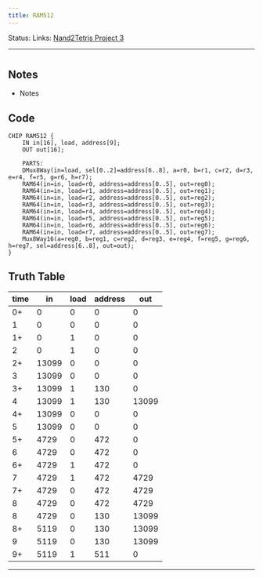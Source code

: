 ```yaml
---
title: RAM512
---
```

Status:
Links: [Nand2Tetris Project 3](out/nand2tetris-project-3.md)
___
#  
## Notes
- Notes

## Code
```
CHIP RAM512 {
    IN in[16], load, address[9];
    OUT out[16];

	PARTS:
    DMux8Way(in=load, sel[0..2]=address[6..8], a=r0, b=r1, c=r2, d=r3, e=r4, f=r5, g=r6, h=r7);
    RAM64(in=in, load=r0, address=address[0..5], out=reg0);
	RAM64(in=in, load=r1, address=address[0..5], out=reg1);
	RAM64(in=in, load=r2, address=address[0..5], out=reg2);
	RAM64(in=in, load=r3, address=address[0..5], out=reg3);
	RAM64(in=in, load=r4, address=address[0..5], out=reg4);
	RAM64(in=in, load=r5, address=address[0..5], out=reg5);
	RAM64(in=in, load=r6, address=address[0..5], out=reg6);
	RAM64(in=in, load=r7, address=address[0..5], out=reg7);
	Mux8Way16(a=reg0, b=reg1, c=reg2, d=reg3, e=reg4, f=reg5, g=reg6, h=reg7, sel=address[6..8], out=out);
}
```
## Truth Table

| time | in    | load | address | out   |
| ---- | ----- | ---- | ------- | ----- |
| 0+   | 0     | 0    | 0       | 0     |
| 1    | 0     | 0    | 0       | 0     |
| 1+   | 0     | 1    | 0       | 0     |
| 2    | 0     | 1    | 0       | 0     |
| 2+   | 13099 | 0    | 0       | 0     |
| 3    | 13099 | 0    | 0       | 0     |
| 3+   | 13099 | 1    | 130     | 0     |
| 4    | 13099 | 1    | 130     | 13099 |
| 4+   | 13099 | 0    | 0       | 0     |
| 5    | 13099 | 0    | 0       | 0     |
| 5+   | 4729  | 0    | 472     | 0     |
| 6    | 4729  | 0    | 472     | 0     |
| 6+   | 4729  | 1    | 472     | 0     |
| 7    | 4729  | 1    | 472     | 4729  |
| 7+   | 4729  | 0    | 472     | 4729  |
| 8    | 4729  | 0    | 472     | 4729  |
| 8    | 4729  | 0    | 130     | 13099 |
| 8+   | 5119  | 0    | 130     | 13099 |
| 9    | 5119  | 0    | 130     | 13099 |
| 9+   | 5119  | 1    | 511     | 0     |
___